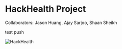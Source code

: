 # HackHealth Project
Collaborators: Jason Huang, Ajay Sarjoo, Shaan Sheikh

test push

![HackHealth](http://hackhealth.umd.edu/wp-content/uploads/2014/07/hh-horizontal.fw_.png)

